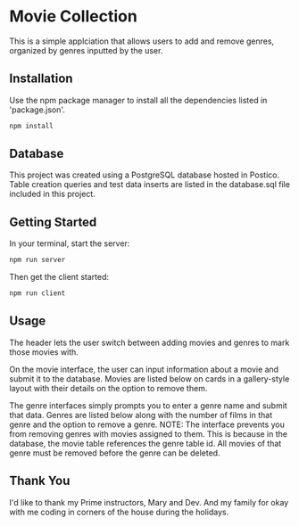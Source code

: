 # Movie Collection
This is a simple applciation that allows users to add and remove genres, organized by genres inputted by the user.

## Installation
Use the npm package manager to install all the dependencies listed in 'package.json'.
```bash
npm install
```

## Database
This project was created using a PostgreSQL database hosted in Postico. Table creation queries and test data inserts are listed in the database.sql file included in this project.

## Getting Started
In your terminal, start the server:
```bash
npm run server
```
Then get the client started:
```bash
npm run client
```

## Usage
The header lets the user switch between adding movies and genres to mark those movies with.

On the movie interface, the user can input information about a movie and submit it to the database. Movies are listed below on cards in a gallery-style layout with their details on the option to remove them.

The genre interfaces simply prompts you to enter a genre name and submit that data. Genres are listed below along with the number of films in that genre and the option to remove a genre. 
NOTE: The interface prevents you from removing genres with movies assigned to them. This is because in the database, the movie table references the genre table id. All movies of that genre must be removed before the genre can be deleted.

## Thank You
I'd like to thank my Prime instructors, Mary and Dev. And my family for okay with me coding in corners of the house during the holidays.
